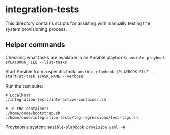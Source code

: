 # integration-tests

This directory contains scripts for assisting with manually testing the system provisioning process.

## Helper commands

Checking what tasks are available in an Ansible playbook:
`ansible-playbook $PLAYBOOK_FILE --list-tasks`

Start Ansible from a specific task:
`ansible-playbook $PLAYBOOK_FILE --start-at-task $TASK_NAME --verbose`

Run the test suite:
```
# Localhost
./integration-tests/interactive-container.sh

# In the container:
./home/code/bootstrap.sh
./home/code/integration-tests/tag-regressions/test-tags.sh
```

Provision a system:
`ansible-playbook provision.yaml -K`

